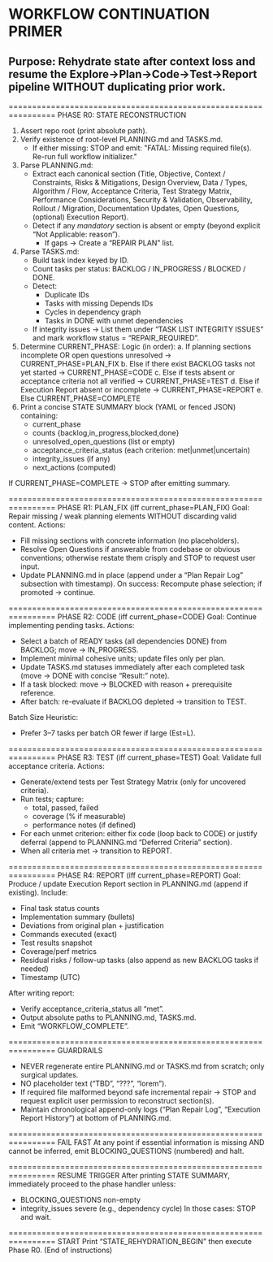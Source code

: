 # WORKFLOW CONTINUATION PRIMER

## Purpose: Rehydrate state after context loss and resume the Explore→Plan→Code→Test→Report pipeline WITHOUT duplicating prior work.

================================================================
PHASE R0: STATE RECONSTRUCTION
1. Assert repo root (print absolute path).
2. Verify existence of root-level PLANNING.md and TASKS.md.
   - If either missing: STOP and emit: "FATAL: Missing required file(s). Re-run full workflow initializer."
3. Parse PLANNING.md:
   - Extract each canonical section (Title, Objective, Context / Constraints, Risks & Mitigations, Design Overview, Data / Types, Algorithm / Flow, Acceptance Criteria, Test Strategy Matrix, Performance Considerations, Security & Validation, Observability, Rollout / Migration, Documentation Updates, Open Questions, (optional) Execution Report).
   - Detect if any *mandatory* section is absent or empty (beyond explicit “Not Applicable: reason”).
     - If gaps → Create a “REPAIR PLAN” list.
4. Parse TASKS.md:
   - Build task index keyed by ID.
   - Count tasks per status: BACKLOG / IN_PROGRESS / BLOCKED / DONE.
   - Detect:
     - Duplicate IDs
     - Tasks with missing Depends IDs
     - Cycles in dependency graph
     - Tasks in DONE with unmet dependencies
   - If integrity issues → List them under “TASK LIST INTEGRITY ISSUES” and mark workflow status = “REPAIR_REQUIRED”.
5. Determine CURRENT_PHASE:
   Logic (in order):
     a. If planning sections incomplete OR open questions unresolved → CURRENT_PHASE=PLAN_FIX
     b. Else if there exist BACKLOG tasks not yet started → CURRENT_PHASE=CODE
     c. Else if tests absent or acceptance criteria not all verified → CURRENT_PHASE=TEST
     d. Else if Execution Report absent or incomplete → CURRENT_PHASE=REPORT
     e. Else CURRENT_PHASE=COMPLETE
6. Print a concise STATE SUMMARY block (YAML or fenced JSON) containing:
   - current_phase
   - counts {backlog,in_progress,blocked,done}
   - unresolved_open_questions (list or empty)
   - acceptance_criteria_status (each criterion: met|unmet|uncertain)
   - integrity_issues (if any)
   - next_actions (computed)

If CURRENT_PHASE=COMPLETE → STOP after emitting summary.

================================================================
PHASE R1: PLAN_FIX (iff current_phase=PLAN_FIX)
Goal: Repair missing / weak planning elements WITHOUT discarding valid content.
Actions:
 - Fill missing sections with concrete information (no placeholders).
 - Resolve Open Questions if answerable from codebase or obvious conventions; otherwise restate them crisply and STOP to request user input.
 - Update PLANNING.md in place (append under a “Plan Repair Log” subsection with timestamp).
On success: Recompute phase selection; if promoted → continue.

================================================================
PHASE R2: CODE (iff current_phase=CODE)
Goal: Continue implementing pending tasks.
Actions:
 - Select a batch of READY tasks (all dependencies DONE) from BACKLOG; move → IN_PROGRESS.
 - Implement minimal cohesive units; update files only per plan.
 - Update TASKS.md statuses immediately after each completed task (move → DONE with concise “Result:” note).
 - If a task blocked: move → BLOCKED with reason + prerequisite reference.
 - After batch: re-evaluate if BACKLOG depleted → transition to TEST.

Batch Size Heuristic:
 - Prefer 3–7 tasks per batch OR fewer if large (Est=L).

================================================================
PHASE R3: TEST (iff current_phase=TEST)
Goal: Validate full acceptance criteria.
Actions:
 - Generate/extend tests per Test Strategy Matrix (only for uncovered criteria).
 - Run tests; capture:
    - total, passed, failed
    - coverage (% if measurable)
    - performance notes (if defined)
 - For each unmet criterion: either fix code (loop back to CODE) or justify deferral (append to PLANNING.md “Deferred Criteria” section).
 - When all criteria met → transition to REPORT.

================================================================
PHASE R4: REPORT (iff current_phase=REPORT)
Goal: Produce / update Execution Report section in PLANNING.md (append if existing).
Include:
 - Final task status counts
 - Implementation summary (bullets)
 - Deviations from original plan + justification
 - Commands executed (exact)
 - Test results snapshot
 - Coverage/perf metrics
 - Residual risks / follow-up tasks (also append as new BACKLOG tasks if needed)
 - Timestamp (UTC)

After writing report:
 - Verify acceptance_criteria_status all “met”.
 - Output absolute paths to PLANNING.md, TASKS.md.
 - Emit “WORKFLOW_COMPLETE”.

================================================================
GUARDRAILS
- NEVER regenerate entire PLANNING.md or TASKS.md from scratch; only surgical updates.
- NO placeholder text (“TBD”, “???”, “lorem”).
- If required file malformed beyond safe incremental repair → STOP and request explicit user permission to reconstruct section(s).
- Maintain chronological append-only logs (“Plan Repair Log”, “Execution Report History”) at bottom of PLANNING.md.

================================================================
FAIL FAST
At any point if essential information is missing AND cannot be inferred, emit BLOCKING_QUESTIONS (numbered) and halt.

================================================================
RESUME TRIGGER
After printing STATE SUMMARY, immediately proceed to the phase handler unless:
 - BLOCKING_QUESTIONS non-empty
 - integrity_issues severe (e.g., dependency cycle)
In those cases: STOP and wait.

================================================================
START
Print “STATE_REHYDRATION_BEGIN” then execute Phase R0.
(End of instructions)
